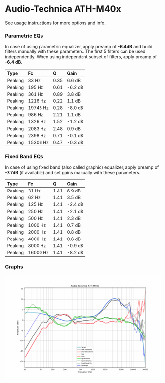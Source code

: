# Audio-Technica ATH-M40x
See [usage instructions](https://github.com/jaakkopasanen/AutoEq#usage) for more options and info.

### Parametric EQs
In case of using parametric equalizer, apply preamp of **-6.4dB** and build filters manually
with these parameters. The first 5 filters can be used independently.
When using independent subset of filters, apply preamp of **-6.4 dB**.

| Type    | Fc       |    Q | Gain    |
|:--------|:---------|:-----|:--------|
| Peaking | 33 Hz    | 0.35 | 6.6 dB  |
| Peaking | 195 Hz   | 0.61 | -6.2 dB |
| Peaking | 361 Hz   | 0.89 | 3.8 dB  |
| Peaking | 1216 Hz  | 0.22 | 1.1 dB  |
| Peaking | 19745 Hz | 0.28 | -8.0 dB |
| Peaking | 986 Hz   | 2.21 | 1.1 dB  |
| Peaking | 1326 Hz  | 1.52 | -1.2 dB |
| Peaking | 2083 Hz  | 2.48 | 0.9 dB  |
| Peaking | 2398 Hz  | 0.71 | -0.1 dB |
| Peaking | 15306 Hz | 0.47 | -0.3 dB |

### Fixed Band EQs
In case of using fixed band (also called graphic) equalizer, apply preamp of **-7.7dB**
(if available) and set gains manually with these parameters.

| Type    | Fc       |    Q | Gain    |
|:--------|:---------|:-----|:--------|
| Peaking | 31 Hz    | 1.41 | 6.9 dB  |
| Peaking | 62 Hz    | 1.41 | 3.5 dB  |
| Peaking | 125 Hz   | 1.41 | -2.4 dB |
| Peaking | 250 Hz   | 1.41 | -2.1 dB |
| Peaking | 500 Hz   | 1.41 | 2.3 dB  |
| Peaking | 1000 Hz  | 1.41 | 0.7 dB  |
| Peaking | 2000 Hz  | 1.41 | 0.8 dB  |
| Peaking | 4000 Hz  | 1.41 | 0.6 dB  |
| Peaking | 8000 Hz  | 1.41 | -0.9 dB |
| Peaking | 16000 Hz | 1.41 | -8.2 dB |

### Graphs
![](./Audio-Technica%20ATH-M40x.png)